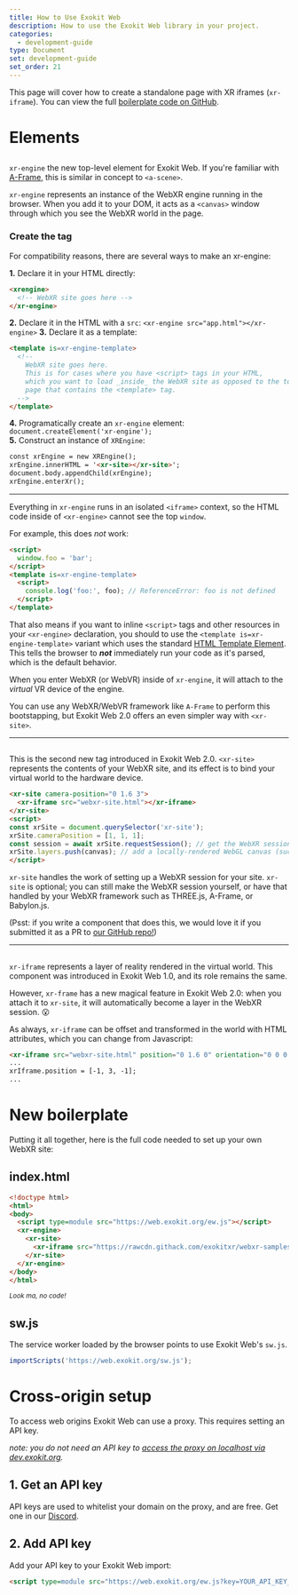 ```yaml
---
title: How to Use Exokit Web
description: How to use the Exokit Web library in your project.
categories:
  - development-guide
type: Document
set: development-guide
set_order: 21
---
```


This page will cover how to create a standalone page with XR iframes (`xr-iframe`). You can view the full [boilerplate code on GitHub](https://github.com/exokitxr/exokit-web/tree/master/boilerplate).

# Elements

## <xr-engine>

`xr-engine` the new top-level element for Exokit Web. If you're familiar with [A-Frame](https://aframe.io), this is similar in concept to `<a-scene>`.

`xr-engine` represents an instance of the WebXR engine running in the browser. When you add it to your DOM, it acts as a `<canvas>` window through which you see the WebXR world in the page.

### Create the tag

For compatibility reasons, there are several ways to make an xr-engine:

<b>1.</b> Declare it in your HTML directly:
```html
<xrengine>
  <!-- WebXR site goes here -->
</xr-engine>
```
<b>2.</b> Declare it in the HTML with a `src`: `<xr-engine src="app.html"></xr-engine>`
<b>3.</b> Declare it as a template:
```html
<template is=xr-engine-template>
  <!--
    WebXR site goes here.
    This is for cases where you have <script> tags in your HTML,
    which you want to load _inside_ the WebXR site as opposed to the top-level
    page that contains the <template> tag.
  -->
</template>
```
<b>4.</b> Programatically create an `xr-engine` element: `document.createElement('xr-engine');`<br/>
<b>5.</b> Construct an instance of `XREngine`:
  ```html
  const xrEngine = new XREngine();
  xrEngine.innerHTML = '<xr-site></xr-site>';
  document.body.appendChild(xrEngine);
  xrEngine.enterXr();
  ```

------------------

Everything in `xr-engine` runs in an isolated `<iframe>` context, so the HTML code inside of `<xr-engine>` cannot see the top `window`.

For example, this does *not* work:

```html
<script>
  window.foo = 'bar';
</script>
<template is=xr-engine-template>
  <script>
    console.log('foo:', foo); // ReferenceError: foo is not defined
  </script>
</template>
```

That also means if you want to inline `<script>` tags and other resources in your `<xr-engine>` declaration, you should to use the `<template is=xr-engine-template>` variant which uses the standard [HTML Template Element](https://developer.mozilla.org/en-US/docs/Web/HTML/Element/template). This tells the browser to _**not**_ immediately run your code as it's parsed, which is the default behavior.

When you enter WebXR (or WebVR) inside of `xr-engine`, it will attach to the _virtual_ VR device of the engine.

You can use any WebXR/WebVR framework like `A-Frame` to perform this bootstapping, but Exokit Web 2.0 offers an even simpler way with `<xr-site>`.

------------------

## <xr-site>

This is the second new tag introduced in Exokit Web 2.0. `<xr-site>` represents the contents of your WebXR site, and its effect is to bind your virtual world to the hardware device.

```html
<xr-site camera-position="0 1.6 3">
  <xr-iframe src="webxr-site.html"></xr-iframe>
</xr-site>
<script>
const xrSite = document.querySelector('xr-site');
xrSite.cameraPosition = [1, 1, 1];
const session = await xrSite.requestSession(); // get the WebXR session that xr-site auto-created
xrSite.layers.push(canvas); // add a locally-rendered WebGL canvas (such as from THREE.js) as an additional layer
</script>
```

`xr-site` handles the work of setting up a WebXR session for your site. `xr-site` is optional; you can still make the WebXR session yourself, or have that handled by your WebXR framework such as THREE.js, A-Frame, or Babylon.js.

(Psst: if you write a component that does this, we would love it if you submitted it as a PR to [our GitHub repo!](https://github.com/exokitxr/exokit-web))

------------------

## <xr-iframe>

`xr-iframe` represents a layer of reality rendered in the virtual world. This component was introduced in Exokit Web 1.0, and its role remains the same.

However, `xr-frame` has a new magical feature in Exokit Web 2.0: when you attach it to `xr-site`, it will automatically become a layer in the WebXR session. 😮

As always, `xr-iframe` can be offset and transformed in the world with HTML attributes, which you can change from Javascript:

```html
<xr-iframe src="webxr-site.html" position="0 1.6 0" orientation="0 0 0 1" scale="3 3 3"></xr-iframe>
...
xrIframe.position = [-1, 3, -1];
...
```

# New boilerplate

Putting it all together, here is the full code needed to set up your own WebXR site:

## index.html
```html
<!doctype html>
<html>
<body>
  <script type=module src="https://web.exokit.org/ew.js"></script>
  <xr-engine>
    <xr-site>
      <xr-iframe src="https://rawcdn.githack.com/exokitxr/webxr-samples/8a13dcbb22fa52feadfab7b7f41f85bdb3601a3f/xr-presentation.html"></xr-iframe>
    </xr-site>
  </xr-engine>
</body>
</html>
```

<sup>*Look ma, no code!*</sup>


## sw.js
The service worker loaded by the browser points to use Exokit Web's `sw.js`.

```js
importScripts('https://web.exokit.org/sw.js');
```

# Cross-origin setup

To access web origins Exokit Web can use a proxy. This requires setting an API key.

*note: you do not need an API key to [access the proxy on localhost via dev.exokit.org](https://github.com/exokitxr/exokit-web/blob/master/index.js#L11-L17).*
## 1. Get an API key

API keys are used to whitelist your domain on the proxy, and are free. Get one in our [Discord](https://discord.gg/zgYEJgS).

## 2. Add API key

Add your API key to your Exokit Web import:

```html
<script type=module src="https://web.exokit.org/ew.js?key=YOUR_API_KEY_HERE"></script>
```
